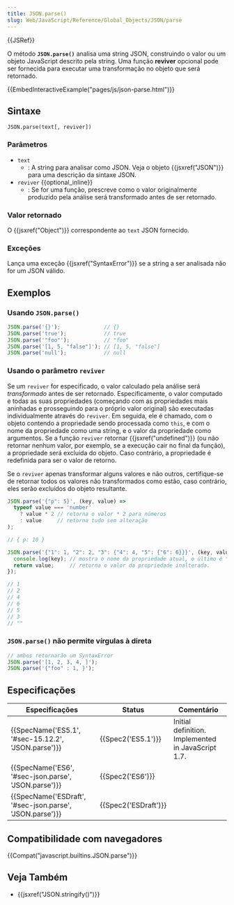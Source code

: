 ```yaml
---
title: JSON.parse()
slug: Web/JavaScript/Reference/Global_Objects/JSON/parse
---
```


{{JSRef}}

O método **`JSON.parse()`** analisa uma string JSON, construindo o valor ou um objeto JavaScript descrito pela string. Uma função **reviver** opcional pode ser fornecida para executar uma transformação no objeto que será retornado.

{{EmbedInteractiveExample("pages/js/json-parse.html")}}

## Sintaxe

```
JSON.parse(text[, reviver])
```

### Parâmetros

- `text`
  - : A string para analisar como JSON. Veja o objeto {{jsxref("JSON")}} para uma descrição da sintaxe JSON.
- `reviver` {{optional_inline}}
  - : Se for uma função, prescreve como o valor originalmente produzido pela análise será transformado antes de ser retornado.

### Valor retornado

O {{jsxref("Object")}} correspondente ao `text` JSON fornecido.

### Exceções

Lança uma exceção {{jsxref("SyntaxError")}} se a string a ser analisada não for um JSON válido.

## Exemplos

### Usando `JSON.parse()`

```js
JSON.parse('{}');              // {}
JSON.parse('true');            // true
JSON.parse('"foo"');           // "foo"
JSON.parse('[1, 5, "false"]'); // [1, 5, "false"]
JSON.parse('null');            // null
```

### Usando o parâmetro `reviver`

Se um `reviver` for especificado, o valor calculado pela análise será _transformado_ antes de ser retornado. Especificamente, o valor computado e todas as suas propriedades (começando com as propriedades mais aninhadas e prosseguindo para o próprio valor original) são executadas individualmente através do `reviver`. Em seguida, ele é chamado, com o objeto contendo a propriedade sendo processada como `this`, e com o nome da propriedade como uma string, e o valor da propriedade como argumentos. Se a função `reviver` retornar {{jsxref("undefined")}} (ou não retornar nenhum valor, por exemplo, se a execução cair no final da função), a propriedade será excluída do objeto. Caso contrário, a propriedade é redefinida para ser o valor de retorno.

Se o `reviver` apenas transformar alguns valores e não outros, certifique-se de retornar todos os valores não transformados como estão, caso contrário, eles serão excluídos do objeto resultante.

```js
JSON.parse('{"p": 5}', (key, value) =>
  typeof value === 'number'
    ? value * 2 // retorna o valor * 2 para números
    : value     // retorna tudo sem alteração
);

// { p: 10 }

JSON.parse('{"1": 1, "2": 2, "3": {"4": 4, "5": {"6": 6}}}', (key, value) => {
  console.log(key); // mostra o nome da propriedade atual, o último é "".
  return value;     // retorna o valor da propriedade inalterada.
});

// 1
// 2
// 4
// 6
// 5
// 3
// ""
```

### `JSON.parse()` não permite vírgulas à direta

```js example-bad example-bad
// ambos retornarão um SyntaxError
JSON.parse('[1, 2, 3, 4, ]');
JSON.parse('{"foo" : 1, }');
```

## Especificações

| Especificações                                                               | Status                       | Comentário                                         |
| ---------------------------------------------------------------------------- | ---------------------------- | -------------------------------------------------- |
| {{SpecName('ES5.1', '#sec-15.12.2', 'JSON.parse')}}         | {{Spec2('ES5.1')}}     | Initial definition. Implemented in JavaScript 1.7. |
| {{SpecName('ES6', '#sec-json.parse', 'JSON.parse')}}         | {{Spec2('ES6')}}         |                                                    |
| {{SpecName('ESDraft', '#sec-json.parse', 'JSON.parse')}} | {{Spec2('ESDraft')}} |                                                    |

## Compatibilidade com navegadores

{{Compat("javascript.builtins.JSON.parse")}}

## Veja Também

- {{jsxref("JSON.stringify()")}}
